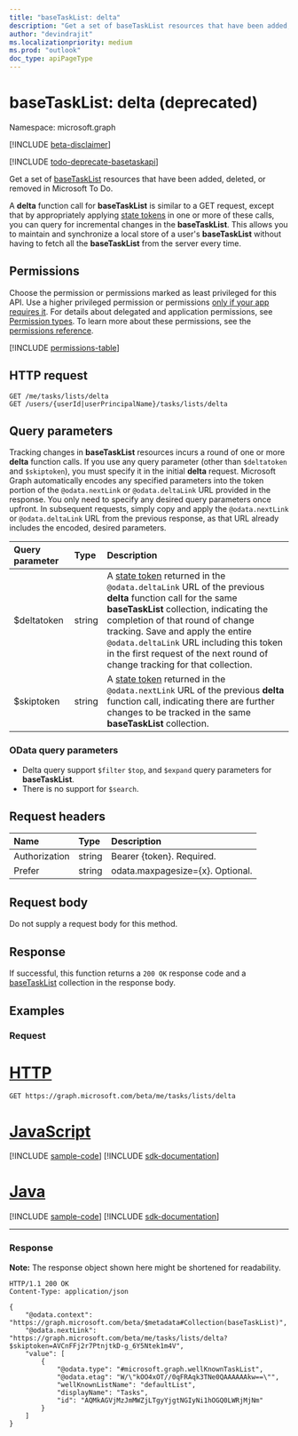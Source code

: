 ```yaml
---
title: "baseTaskList: delta"
description: "Get a set of baseTaskList resources that have been added, deleted, or removed in Microsoft To Do."
author: "devindrajit"
ms.localizationpriority: medium
ms.prod: "outlook"
doc_type: apiPageType
---
```


# baseTaskList: delta (deprecated)
Namespace: microsoft.graph

[!INCLUDE [beta-disclaimer](../../includes/beta-disclaimer.md)]

[!INCLUDE [todo-deprecate-basetaskapi](../includes/todo-deprecate-basetaskapi.md)]

Get a set of [baseTaskList](../resources/basetasklist.md) resources that have been added, deleted, or removed in Microsoft To Do.

A **delta** function call for **baseTaskList** is similar to a GET request, except that by appropriately applying [state tokens](/graph/delta-query-overview) in one or more of these calls, 
you can query for incremental changes in the **baseTaskList**. This allows you to maintain and synchronize a local store of a user's **baseTaskList** without having to fetch all the **baseTaskList** from the server every time.

## Permissions
Choose the permission or permissions marked as least privileged for this API. Use a higher privileged permission or permissions [only if your app requires it](/graph/permissions-overview#best-practices-for-using-microsoft-graph-permissions). For details about delegated and application permissions, see [Permission types](/graph/permissions-overview#permission-types). To learn more about these permissions, see the [permissions reference](/graph/permissions-reference).

<!-- { "blockType": "permissions", "name": "basetasklist_delta" } -->
[!INCLUDE [permissions-table](../includes/permissions/basetasklist-delta-permissions.md)]

## HTTP request

<!-- {
  "blockType": "ignored"
}
-->
``` http
GET /me/tasks/lists/delta
GET /users/{userId|userPrincipalName}/tasks/lists/delta
```

## Query parameters

Tracking changes in **baseTaskList** resources incurs a round of one or more **delta** function calls. If you use any query parameter 
(other than `$deltatoken` and `$skiptoken`), you must specify 
it in the initial **delta** request. Microsoft Graph automatically encodes any specified parameters 
into the token portion of the `@odata.nextLink` or `@odata.deltaLink` URL provided in the response. 
You only need to specify any desired query parameters once upfront. 
In subsequent requests, simply copy and apply the `@odata.nextLink` or `@odata.deltaLink` URL from the previous response, as that URL already 
includes the encoded, desired parameters.

| Query parameter    | Type |Description|
|:---------------|:--------|:----------|
| $deltatoken | string | A [state token](/graph/delta-query-overview) returned in the `@odata.deltaLink` URL of the previous **delta** function call for the same **baseTaskList** collection, indicating the completion of that round of change tracking. Save and apply the entire `@odata.deltaLink` URL including this token in the first request of the next round of change tracking for that collection.|
| $skiptoken | string | A [state token](/graph/delta-query-overview) returned in the `@odata.nextLink` URL of the previous **delta** function call, indicating there are further changes to be tracked in the same **baseTaskList** collection. |

### OData query parameters

- Delta query support `$filter` `$top`, and `$expand` query parameters for **baseTaskList**. 
- There is no support for `$search`. 

## Request headers
| Name       | Type | Description |
|:---------------|:----------|:----------|
| Authorization  | string  | Bearer {token}. Required. |
| Prefer | string  | odata.maxpagesize={x}. Optional. |

## Request body
Do not supply a request body for this method.

## Response

If successful, this function returns a `200 OK` response code and a [baseTaskList](../resources/basetasklist.md) collection in the response body.

## Examples

### Request

# [HTTP](#tab/http)
<!-- {
  "blockType": "request",
  "name": "basetasklist_delta"
}
-->
``` http
GET https://graph.microsoft.com/beta/me/tasks/lists/delta
```

# [JavaScript](#tab/javascript)
[!INCLUDE [sample-code](../includes/snippets/javascript/basetasklist-delta-javascript-snippets.md)]
[!INCLUDE [sdk-documentation](../includes/snippets/snippets-sdk-documentation-link.md)]

# [Java](#tab/java)
[!INCLUDE [sample-code](../includes/snippets/java/basetasklist-delta-java-snippets.md)]
[!INCLUDE [sdk-documentation](../includes/snippets/snippets-sdk-documentation-link.md)]

---

### Response
**Note:** The response object shown here might be shortened for readability.
<!-- {
  "blockType": "response",
  "truncated": true,
  "@odata.type": "Collection(microsoft.graph.baseTaskList)"
}
-->
``` http
HTTP/1.1 200 OK
Content-Type: application/json

{
    "@odata.context": "https://graph.microsoft.com/beta/$metadata#Collection(baseTaskList)",
    "@odata.nextLink": "https://graph.microsoft.com/beta/me/tasks/lists/delta?$skiptoken=AVCnFFj2r7PtnjtkD-g_6Y5Ntek1m4V",
    "value": [
        {
            "@odata.type": "#microsoft.graph.wellKnownTaskList",
            "@odata.etag": "W/\"kOO4xOT//0qFRAqk3TNe0QAAAAAAkw==\"",
            "wellKnownListName": "defaultList",
            "displayName": "Tasks",
            "id": "AQMkAGVjMzJmMWZjLTgyYjgtNGIyNi1hOGQ0LWRjMjNm"
        }
    ]
}
```

<!-- {
  "type": "#page.annotation",
  "description": "baseTaskList: delta",
  "keywords": "",
  "section": "documentation",
  "tocPath": "",
  "suppressions": [
    "Error: microsoft.graph.microsoft.graph/me:
      /me/tasks/lists/delta
      Uri path requires navigating into unknown object hierarchy: missing property 'tasks' on 'user'. Possible issues:
  	 1) Doc bug where 'tasks' isn't defined on the resource.
  	 2) Doc bug where 'tasks' is an example key and should instead be replaced with a placeholder like {item-id} or declared in the sampleKeys annotation.
  	 3) Doc bug where 'user' is supposed to be an entity type, but is being treated as a complex because it (and its ancestors) are missing the keyProperty annotation."
  ]
}-->
